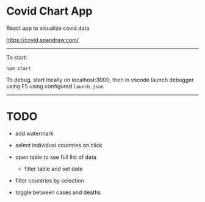 # Covid Chart App

React app to visualize covid data

https://covid.spandraw.com/

---

To start:

`npm start`

To debug, start locally on localhost:3000, then in vscode launch debugger using F5 using configured `launch.json`

---

# TODO

- add watermark

- select individual countries on click
- open table to see full list of data
  - filter table and set date
- filter countries by selection

- toggle between cases and deaths
